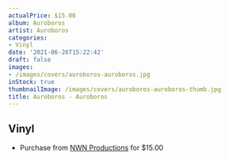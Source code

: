 ```yaml
---
actualPrice: $15.00
album: Auroboros
artist: Auroboros
categories:
- Vinyl
date: '2021-06-26T15:22:42'
draft: false
images:
- /images/covers/auroboros-auroboros.jpg
inStock: true
thumbnailImage: /images/covers/auroboros-auroboros-thumb.jpg
title: Auroboros - Auroboros
---
```


## Vinyl
* Purchase from [NWN Productions](http://shop.nwnprod.com/index.php?route=product/product&path=75&product_id=1211&sort=pd.name&order=ASC) for $15.00
